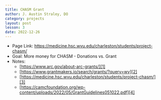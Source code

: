 ```yaml
---
title: CHASM Grant
author: J. Austin Straley, DO
category: projects
layout: post
lesson: 3
date: 2022-12-26
---
```


<link rel="stylesheet" href="{{site.baseurl}}/assets/project-style.css">

- Page Link: https://medicine.hsc.wvu.edu/charleston/students/project-chasm/
- Goal: More money for CHASM - Donations vs. Grant
- Notes:
    - [https://www.arc.gov/about-arc-grants/][1]
    - [https://www.grantmakers.io/search/grants/?query=wv][2]
    - [https://medicine.hsc.wvu.edu/charleston/students/project-chasm/][3]
    - [https://camcfoundation.org/wp-content/uploads/2022/05/GrantGuidelines051022.pdf][4]



[1]: https://www.arc.gov/about-arc-grants/
[2]: https://www.grantmakers.io/search/grants/?query=wv
[3]: https://medicine.hsc.wvu.edu/charleston/students/project-chasm/
[4]: https://camcfoundation.org/wp-content/uploads/2022/05/GrantGuidelines051022.pdf